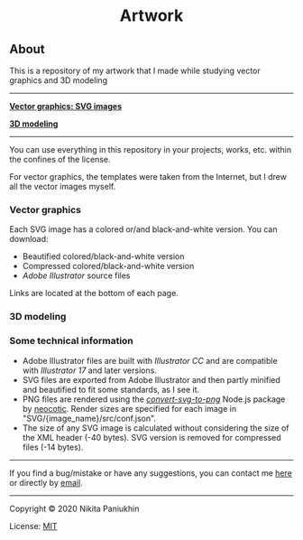 <h1 class="gp_hidden"><p align="center">Artwork</p></h1>

<!-- <div class="badges gp_hidden" align="center">
	<a href="https://npanuhin.me/license.html" target="_blank" title="license: MIT"><img alt="license: MIT" src="https://img.shields.io/static/v1?cacheSeconds=604800&style=flat&label=license&message=MIT&color=informational"></a>
</div> -->

## About

This is a repository of my artwork that I made while studying vector graphics and 3D modeling

--------------------------------------

**[Vector graphics: SVG images](./SVG "Vector graphics: SVG images")**

**[3D modeling](./3D "Vector graphics: SVG images")**

--------------------------------------

You can use everything in this repository in your projects, works, etc. within the confines of the license.

For vector graphics, the templates were taken from the Internet, but I drew all the vector images myself.

### Vector graphics

Each SVG image has a colored or/and black-and-white version. You can download:

-   Beautified colored/black-and-white version
-   Compressed colored/black-and-white version
-   *Adobe Illustrator* source files

Links are located at the bottom of each page.

### 3D modeling

### Some technical information

-   Adobe Illustrator files are built with *Illustrator CC* and are compatible with *Illustrator 17* and later versions.
-   SVG files are exported from Adobe Illustrator and then partly minified and beautified to fit some standards, as I see it.
-   PNG files are rendered using the *<a href="https://github.com/neocotic/convert-svg/tree/master/packages/convert-svg-to-png" title="Node.js: convert-svg-to-png by neocotic" target="_blank">convert-svg-to-png</a>* Node.js package by <a href="https://github.com/neocotic" title="Github user: neocotic" target="_blank">neocotic</a>. Render sizes are specified for each image in "SVG/{image\_name}/src/conf.json".
-   The size of any SVG image is calculated without considering the size of the XML header (-40 bytes). SVG version is removed for compressed files (-14 bytes).

--------------------------------------

If you find a bug/mistake or have any suggestions, you can contact me <a href="https://npanuhin.me" title="npanuhin.me" target="_blank">here</a> or directly by [email](mailto:n.panuhin@mail.ru "Mailto: Nikita Panuhin").

--------------------------------------

Copyright &copy; 2020 Nikita Paniukhin

License: [MIT](https://npanuhin.me/license.html "Visit npanuhin.me/license")